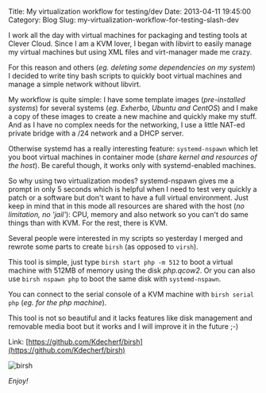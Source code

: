 Title: My virtualization workflow for testing/dev
Date: 2013-04-11 19:45:00
Category: Blog
Slug: my-virtualization-workflow-for-testing-slash-dev

I work all the day with virtual machines for packaging and testing tools at Clever Cloud. Since I am a KVM lover, I began with libvirt to easily manage my virtual machines but using XML files and virt-manager made me crazy.

For this reason and others (*eg. deleting some dependencies on my system*) I decided to write tiny bash scripts to quickly boot virtual machines and manage a simple network without libvirt.

My workflow is quite simple: I have some template images (*pre-installed systems*) for several systems (*eg. Exherbo, Ubuntu and CentOS*) and I make a copy of these images to create a new machine and quickly make my stuff.
And as I have no complex needs for the networking, I use a little NAT-ed private bridge with a /24 network and a DHCP server.

Otherwise systemd has a really interesting feature: `systemd-nspawn` which let you boot virtual machines in container mode (*share kernel and resources of the host*). Be careful though, it works only with systemd-enabled machines.

So why using two virtualization modes? systemd-nspawn gives me a prompt in only 5 seconds which is helpful when I need to test very quickly a patch or a software but don't want to have a full virtual environment. Just keep in mind that in this mode all resources are shared with the host (*no limitation, no 'jail'*): CPU, memory and also network so you can't do same things than with KVM. For the rest, there is KVM.

Several people were interested in my scripts so yesterday I merged and rewrote some parts to create `birsh` (as opposed to `virsh`).

This tool is simple, just type `birsh start php -m 512` to boot a virtual machine with 512MB of memory using the disk _php.qcow2_. Or you can also use `birsh nspawn php` to boot the same disk with `systemd-nspawn`.

You can connect to the serial console of a KVM machine with `birsh serial php` (*eg. for the php machine*).

This tool is not so beautiful and it lacks features like disk management and removable media boot but it works and I will improve it in the future ;-)

Link: [https://github.com/Kdecherf/birsh](https://github.com/Kdecherf/birsh)

![birsh](/images/2013/04/birsh.jpg)

_Enjoy!_
